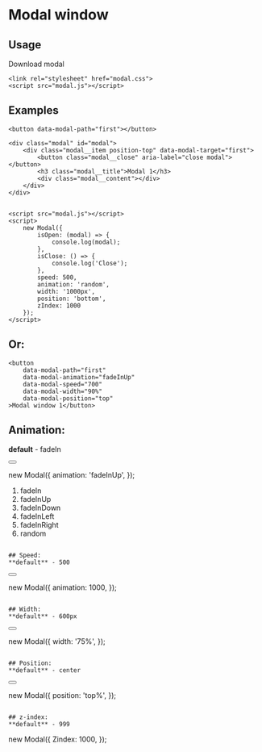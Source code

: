 # Modal window

## Usage

Download modal
```
<link rel="stylesheet" href="modal.css">
<script src="modal.js"></script>
```

## Examples

```
<button data-modal-path="first"></button>

<div class="modal" id="modal">
    <div class="modal__item position-top" data-modal-target="first">
        <button class="modal__close" aria-label="close modal"></button>
        <h3 class="modal__title">Modal 1</h3>
        <div class="modal__content"></div>
    </div>
</div>


<script src="modal.js"></script>
<script>
    new Modal({
        isOpen: (modal) => {
            console.log(modal);
        },
        isClose: () => {
            console.log('Close');
        },
        speed: 500,
        animation: 'random',
        width: '1000px',
        position: 'bottom',
        zIndex: 1000
    });
</script>
```

## Or:
```
<button
    data-modal-path="first" 
    data-modal-animation="fadeInUp"
    data-modal-speed="700" 
    data-modal-width="90%" 
    data-modal-position="top"
>Modal window 1</button>
```

## Animation:
**default** - fadeIn

<button data-modal-animation="fadeIn"></button>

new Modal({
    animation: 'fadeInUp',
});

1. fadeIn
2. fadeInUp
3. fadeInDown
4. fadeInLeft
5. fadeInRight
6. random
```

## Speed:
**default** - 500
```
<button data-modal-speed="500"></button>

new Modal({
    animation: 1000,
});
```

## Width:
**default** - 600px
```
<button data-modal-width="1000px"></button>

new Modal({
    width: '75%',
});
```

## Position:
**default** - center
```
<button data-modal-position="center"></button>

new Modal({
    position: 'top%',
});
```

## z-index:
**default** - 999
```
new Modal({
    Zindex: 1000,
});
```
